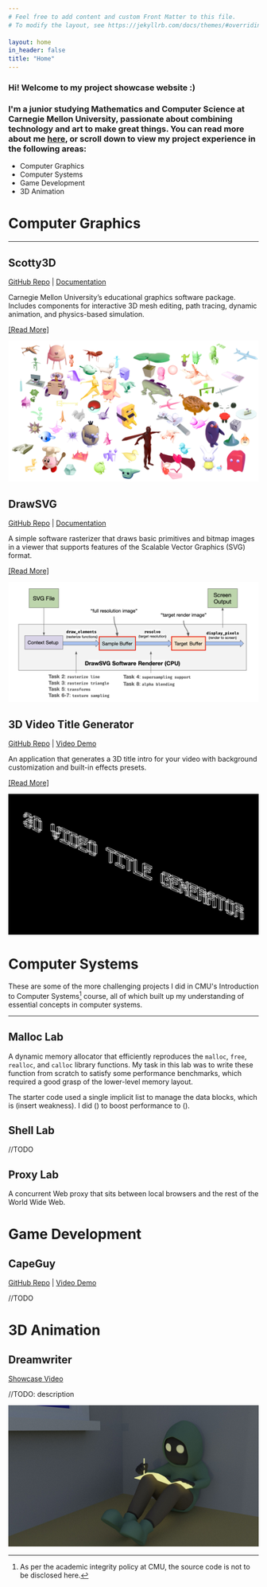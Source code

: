 ```yaml
---
# Feel free to add content and custom Front Matter to this file.
# To modify the layout, see https://jekyllrb.com/docs/themes/#overriding-theme-defaults

layout: home
in_header: false
title: "Home"
---
```


### Hi! Welcome to my project showcase website :)
### I'm a junior studying Mathematics and Computer Science at Carnegie Mellon University, passionate about combining technology and art to make great things. You can read more about me [here](about.markdown), or scroll down to view my project experience in the following areas:
- Computer Graphics
- Computer Systems
- Game Development
- 3D Animation

# **Computer Graphics**
---
## Scotty3D
[GitHub Repo](https://github.com/CMU-Graphics/Scotty3D) | [Documentation](https://cmu-graphics.github.io/Scotty3D/)

Carnegie Mellon University’s educational graphics software package. Includes components for interactive 3D mesh editing, path tracing, dynamic animation, and physics-based simulation.

[[Read More]](projects/Scotty3D.md)

![15-462 F20 Renders](media/scotty3d/scotty3d-001.png)

## DrawSVG
[GitHub Repo](https://github.com/CMU-Graphics/DrawSVG) | [Documentation](https://github.com/CMU-Graphics/DrawSVG/blob/master/README.md)

A simple software rasterizer that draws basic primitives and bitmap images in a viewer that supports features of the Scalable Vector Graphics (SVG) format.

[[Read More]](projects/DrawSVG.md)

![DrawSVG Pipeline](media/drawsvg/DrawSVG-001.png)

## 3D Video Title Generator
[GitHub Repo](https://github.com/fakeveliu/3D-Video-Title-Generator) | [Video Demo](https://www.youtube.com/watch?v=_HKwtrwD1u4)

An application that generates a 3D title intro for your video with background customization and built-in effects presets.

[[Read More]](projects/3D-Video-Title-Generator.md)

![3DVTG Menu](media/3d-video-title-generator/3DVTG-001.jpg)

# **Computer Systems**
These are some of the more challenging projects I did in CMU's Introduction to Computer Systems[^1] course, all of which built up my understanding of essential concepts in computer systems.

---

## Malloc Lab
A dynamic memory allocator that efficiently reproduces the `malloc`, `free`, `realloc`, and `calloc` library functions. My task in this lab was to write these function from scratch to satisfy some performance benchmarks, which required a good grasp of the lower-level memory layout. 

The starter code used a single implicit list to manage the data blocks, which is (insert weakness). I did () to boost performance to ().
## Shell Lab
//TODO
## Proxy Lab
A concurrent Web proxy that sits between local browsers and the rest of the World Wide Web.

[^1]: As per the academic integrity policy at CMU, the source code is not to be disclosed here.

# **Game Development**
## CapeGuy
[GitHub Repo](https://github.com/fakeveliu/CapeGuy) | [Video Demo](https://www.youtube.com/watch?v=tRJ_BaRIuRc)

//TODO

# **3D Animation**
## Dreamwriter
[Showcase Video](https://www.youtube.com/watch?v=1fceOg6SGZs)

//TODO: description

![Dreamwriter Render](media/dreamwriter/dreamwriter-001.jpeg)